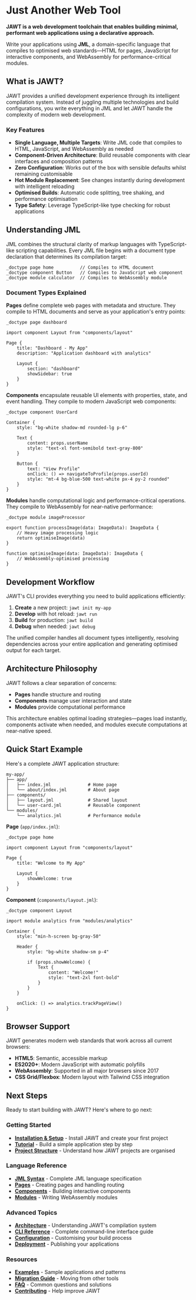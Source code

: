 # Just Another Web Tool

**JAWT is a web development toolchain that enables building minimal, performant web applications using a declarative approach.**

Write your applications using **JML**, a domain-specific language that compiles to optimised web standards—HTML for pages, JavaScript for interactive components, and WebAssembly for performance-critical modules.

## What is JAWT?

JAWT provides a unified development experience through its intelligent compilation system. Instead of juggling multiple technologies and build configurations, you write everything in JML and let JAWT handle the complexity of modern web development.

### Key Features

- **Single Language, Multiple Targets**: Write JML code that compiles to HTML, JavaScript, and WebAssembly as needed
- **Component-Driven Architecture**: Build reusable components with clear interfaces and composition patterns
- **Zero Configuration**: Works out of the box with sensible defaults whilst remaining customisable
- **Hot Module Replacement**: See changes instantly during development with intelligent reloading
- **Optimised Builds**: Automatic code splitting, tree shaking, and performance optimisation
- **Type Safety**: Leverage TypeScript-like type checking for robust applications

## Understanding JML

JML combines the structural clarity of markup languages with TypeScript-like scripting capabilities. Every JML file begins with a document type declaration that determines its compilation target:

```jml
_doctype page home          // Compiles to HTML document
_doctype component Button   // Compiles to JavaScript web component  
_doctype module calculator  // Compiles to WebAssembly module
```

### Document Types Explained

**Pages** define complete web pages with metadata and structure. They compile to HTML documents and serve as your application's entry points:

```jml
_doctype page dashboard

import component Layout from "components/layout"

Page {
    title: "Dashboard - My App"
    description: "Application dashboard with analytics"
    
    Layout {
        section: "dashboard"
        showSidebar: true
    }
}
```

**Components** encapsulate reusable UI elements with properties, state, and event handling. They compile to modern JavaScript web components:

```jml
_doctype component UserCard

Container {
    style: "bg-white shadow-md rounded-lg p-6"
    
    Text {
        content: props.userName
        style: "text-xl font-semibold text-gray-800"
    }
    
    Button {
        text: "View Profile"
        onClick: () => navigateToProfile(props.userId)
        style: "mt-4 bg-blue-500 text-white px-4 py-2 rounded"
    }
}
```

**Modules** handle computational logic and performance-critical operations. They compile to WebAssembly for near-native performance:

```jml
_doctype module imageProcessor

export function processImage(data: ImageData): ImageData {
    // Heavy image processing logic
    return optimiseImage(data)
}

function optimiseImage(data: ImageData): ImageData {
    // WebAssembly-optimised processing
}
```

## Development Workflow

JAWT's CLI provides everything you need to build applications efficiently:

1. **Create** a new project: `jawt init my-app`
2. **Develop** with hot reload: `jawt run`
3. **Build** for production: `jawt build`
4. **Debug** when needed: `jawt debug`

The unified compiler handles all document types intelligently, resolving dependencies across your entire application and generating optimised output for each target.

## Architecture Philosophy

JAWT follows a clear separation of concerns:

- **Pages** handle structure and routing
- **Components** manage user interaction and state
- **Modules** provide computational performance

This architecture enables optimal loading strategies—pages load instantly, components activate when needed, and modules execute computations at near-native speed.

## Quick Start Example

Here's a complete JAWT application structure:

```
my-app/
├── app/
│   ├── index.jml              # Home page
│   └── about/index.jml        # About page  
├── components/
│   ├── layout.jml             # Shared layout
│   └── user-card.jml          # Reusable component
└── modules/
    └── analytics.jml          # Performance module
```

**Page** (`app/index.jml`):
```jml
_doctype page home

import component Layout from "components/layout"

Page {
    title: "Welcome to My App"
    
    Layout {
        showWelcome: true
    }
}
```

**Component** (`components/layout.jml`):
```jml
_doctype component Layout

import module analytics from "modules/analytics"

Container {
    style: "min-h-screen bg-gray-50"
    
    Header {
        style: "bg-white shadow-sm p-4"
        
        if (props.showWelcome) {
            Text {
                content: "Welcome!"
                style: "text-2xl font-bold"
            }
        }
    }
    
    onClick: () => analytics.trackPageView()
}
```

## Browser Support

JAWT generates modern web standards that work across all current browsers:

- **HTML5**: Semantic, accessible markup
- **ES2020+**: Modern JavaScript with automatic polyfills
- **WebAssembly**: Supported in all major browsers since 2017
- **CSS Grid/Flexbox**: Modern layout with Tailwind CSS integration

## Next Steps

Ready to start building with JAWT? Here's where to go next:

### Getting Started
- **[Installation & Setup](getting-started/installation.md)** - Install JAWT and create your first project
- **[Tutorial](tutorial/index.md)** - Build a simple application step by step
- **[Project Structure](getting-started/project-structure.md)** - Understand how JAWT projects are organised

### Language Reference
- **[JML Syntax](jml/index.md)** - Complete JML language specification
- **[Pages](jml/pages.md)** - Creating pages and handling routing
- **[Components](jml/components.md)** - Building interactive components
- **[Modules](jml/modules.md)** - Writing WebAssembly modules

### Advanced Topics
- **[Architecture](architecture/index.md)** - Understanding JAWT's compilation system
- **[CLI Reference](cli/index.md)** - Complete command-line interface guide
- **[Configuration](config/index.md)** - Customising your build process
- **[Deployment](deployment/index.md)** - Publishing your applications

### Resources
- **[Examples](examples/index.md)** - Sample applications and patterns
- **[Migration Guide](migration/index.md)** - Moving from other tools
- **[FAQ](faq/index.md)** - Common questions and solutions
- **[Contributing](contributing/index.md)** - Help improve JAWT